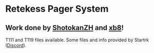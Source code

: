 # Retekess Pager System

## Work done by [ShotokanZH](https://github.com/ShotokanZH) and [xb8](https://github.com/xb8)!

T111 and T119 files available. Some files and info provided by Startrk ([Discord](https://discord.com/channels/740930220399525928/954422680969445377/1001841032515829811)).
